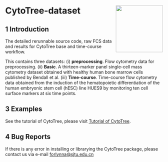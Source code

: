 
# CytoTree-dataset <img src="https://github.com/JhuangLab/CytoTree/blob/master/inst/figures/logo.png" align="right" height=150 width=150/>

## 1 Introduction

The detailed rerunnable source code, raw FCS data and results for CytoTree base and time-course workflow.

This contains three datasets: 
(i) **preprocessing**. Flow cytometry data for preprocessing.
(ii) **Basic**. A thirteen-marker panel single-cell mass cytometry dataset obtained with healthy human bone marrow cells published by Bendall et al. 
(iii) **Time-course**. Time-course flow cytometry data obtained from the induction of the hematopoietic differentiation of the human embryonic stem cell (hESC) line HUES9 by monitoring ten cell surface markers at six time points.

## 3 Examples

See the tutorial of CytoTree, please visit [Tutorial of CytoTree](https://ytdai.github.io/CytoTree/index.html).

## 4 Bug Reports

If there is any error in installing or librarying the CytoTree package, please contact us via e-mail forlynna@sjtu.edu.cn





